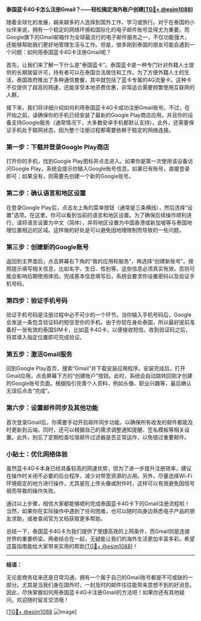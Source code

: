 **泰国蓝卡4G卡怎么注册Gmail？——轻松搞定海外账户创建[[TG💪+ @esim1088](https://t.me/s/esim1088)]**

随着全球化的发展，越来越多的人选择到国外工作、学习或旅行。对于在泰国的小伙伴来说，拥有一个稳定的网络环境和国际化的电子邮件账号显得尤为重要。而Google旗下的Gmail邮箱作为全球最流行的电子邮件服务之一，不仅功能强大，还能够帮助我们更好地管理生活与工作。但是，很多刚到泰国的朋友可能会遇到一个问题：如何用泰国蓝卡4G卡注册Gmail呢？

首先，让我们来了解一下什么是“泰国蓝卡”。泰国蓝卡是一种专门针对外籍人士提供的长期居留许可，持有者可以在泰国合法居住和工作。为了方便外籍人士的生活，泰国政府推出了多种通信套餐，其中就包括了蓝卡专属的4G流量卡。这种卡不仅提供了超高的网速，还能享受本地资费优惠，非常适合需要频繁使用互联网的人群。

接下来，我们将详细介绍如何利用泰国蓝卡4G卡成功注册Gmail账号。不过，在开始之前，请确保你的手机已经安装了最新的Google Play商店应用，并且你的设备支持Google服务（通常情况下，大多数安卓手机都默认支持）。此外，还需要保证手机处于联网状态，因为整个注册过程都需要依赖于稳定的网络连接。

### 第一步：下载并登录Google Play商店

打开你的手机，找到Google Play图标并点击进入。如果你是第一次使用该设备访问Google Play，系统会提示你输入Google账号信息。如果已有账号，直接登录即可；如果没有，则需要先创建一个新的Google账号。

### 第二步：确认语言和地区设置

在登录Google Play后，点击左上角的菜单按钮（通常是三条横线），然后选择“设置”选项。在这里，你可以看到当前的语言和地区设置。为了确保后续操作顺利进行，请将语言设置为中文（简体），并将地区设置为中国香港或新加坡等与泰国地理位置相近的区域。这样做的好处是可以避免因地理限制而导致的一些问题。

### 第三步：创建新的Google账号

返回到主界面后，点击屏幕右下角的“我的应用和服务”，再选择“创建新账号”。按照提示填写相关信息，比如名字、生日、性别等。这些信息必须真实有效，否则可能会影响后期使用体验。完成基本信息填写后，系统会要求你设置密码以及验证手机号码。

### 第四步：验证手机号码

验证手机号码是注册过程中必不可少的一个环节。当你输入手机号码后，Google会发送一条包含验证码的短信至你的手机。由于你现在身处泰国，所以最好提前准备好一张有效的泰国SIM卡，比如蓝卡4G卡，以便接收短信。收到验证码之后，将其填入指定位置即可完成验证。

### 第五步：激活Gmail服务

回到Google Play首页，搜索“Gmail”并下载安装应用程序。安装完成后，打开Gmail应用，点击屏幕下方的“创建账户”按钮。此时，系统会自动跳转回刚才创建的Google账号页面。根据指引完善个人资料，例如头像、职业兴趣等，最后确认无误后点击“完成”。

### 第六步：设置邮件同步及其他功能

首次登录Gmail后，你需要手动开启邮件同步功能，以确保所有收发的邮件都能及时更新到云端。同时，还可以根据自己的需求调整通知提醒、签名模板等相关设置。此外，别忘了定期检查垃圾邮件过滤器是否正常运作，以免错过重要邮件。

### 小贴士：优化网络体验

虽然蓝卡4G卡本身已经具备较高的网速优势，但为了进一步提升注册效率，建议在操作时关闭不必要的后台程序，减少对带宽资源的占用。另外，尽量选择Wi-Fi环境稳定的地方进行操作，尤其是在上传头像或附件时，这样可以有效避免因信号弱而导致的操作失败。

通过以上步骤，相信大家都能够顺利完成泰国蓝卡4G卡下的Gmail注册流程啦！当然，如果你在实际操作中遇到了任何困难，也可以随时向身边熟悉电子产品的朋友求助，或者查阅官方文档获取更多帮助。

总结一下，泰国蓝卡4G卡为我们提供了便捷高效的上网条件，而Gmail则是连接世界的重要桥梁。两者结合在一起，无疑能让我们的海外生活更加丰富多彩。希望这篇指南能给大家带来实用的帮助[[TG💪+ @esim1088](https://t.me/s/esim1088)]！

---

**结语：**

无论是商务往来还是日常沟通，拥有一个属于自己的Gmail账号都是不可或缺的一部分。尤其是当我们身在国外时，一封及时的邮件往往能带来意想不到的好消息。因此，尽快掌握如何用泰国蓝卡4G卡注册Gmail的方法吧！如果你还有其他疑问，欢迎随时留言交流哦！

[[TG💪+ @esim1088](https://t.me/s/esim1088) ![Image](https://i.postimg.cc/4NQfJmqS/Snipaste-2025-05-13-00-14-12.png)]